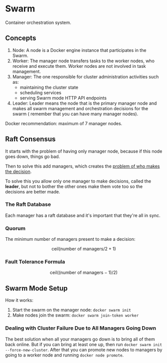 # Swarm

Container orchestration system.

## Concepts

1. Node: A node is a Docker engine instance that participates in the Swarm.
2. Worker: The manager node transfers tasks to the worker nodes,
who receive and execute them.
Worker nodes are not involved in task management.
3. Manager: The one responsible for cluster administration activities such as:
    - maintaining the cluster state
    - scheduling services
    - serving Swarm mode HTTP API endpoints
4. Leader: Leader means the node that is the primary manager node and makes
all swarm management and orchestration decisions for the swarm (
remember that you can have many manager nodes).

Docker recommendation: maximum of 7 manager nodes.

## Raft Consensus

It starts with the problem of having only manager node, because if this node
goes down, things go bad.

Then to solve this add managers, which creates the [problem of who makes the decision](https://www.baeldung.com/cs/consensus-algorithms-distributed-systems).

To solve this you allow only one manager to make decisions, called the **leader**,
but not to bother the other ones make them vote too so the decisions are better made.

### The Raft Database

Each manager has a raft database and it's important that they're all in sync.

### Quorum

The minimum number of managers present to make a decision:

$$
\text{ceil}(\text{number of managers}/2 + 1)
$$

### Fault Tolerance Formula

$$
\text{ceil}((\text{number of managers} -1 )/2)
$$

## Swarm Mode Setup

How it works:

1. Start the swarm on the manager node: `docker swarm init`
2. Make nodes join the swarm: `docker swarm join-token worker`

### Dealing with Cluster Failure Due to All Managers Going Down

The best solution when all your managers go down is to bring all of them back online.
But if you can bring at least one up, then run `docker swarm init --force-new-cluster`.
After that you can promote new nodes to managers by going to a worker node
and running `docker node promote`.
